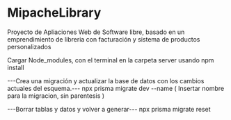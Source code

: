 # MipacheLibrary
Proyecto de Apliaciones Web de Software libre, basado en un emprendimiento de libreria con facturación y sistema de productos personalizados

Cargar Node_modules, con el terminal en la carpeta server usando 
npm install

---Crea una migración y actualizar la base de datos con los cambios actuales del esquema.---
npx prisma migrate dev --name ( Insertar nombre para la migracion, sin parentesis )

---Borrar tablas y datos y volver a generar---
npx prisma migrate reset

